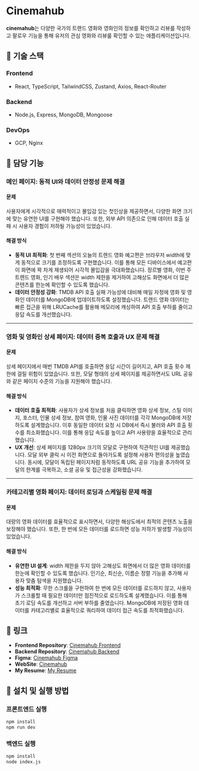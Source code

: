 # Cinemahub

**cinemahub**는 다양한 국가의 트랜드 영화와 영화인의 정보를 확인하고 리뷰를 작성하고 팔로우 기능을 통해 유저의 관심 영화와 리뷰룰 확인할 수 있는 애플리케이션입니다.

## 🚀 기술 스택

### Frontend

- React, TypeScript, TailwindCSS, Zustand, Axios, React-Router

### Backend

- Node.js, Express, MongoDB, Mongoose

### DevOps

- GCP, Nginx

## 📌 담당 기능

### 메인 페이지: 동적 UI와 데이터 안정성 문제 해결

#### 문제

사용자에게 시각적으로 매력적이고 몰입감 있는 첫인상을 제공하면서, 다양한 화면 크기에 맞는 유연한 UI를 구현해야 했습니다. 또한, 외부 API 의존으로 인해 데이터 호출 실패 시 사용자 경험이 저하될 가능성이 있었습니다.

#### 해결 방식

- **동적 UI 최적화**: 첫 번째 섹션의 오늘의 트렌드 영화 예고편은 브라우저 width에 맞게 동적으로 크기를 조정하도록 구현했습니다. 이를 통해 모든 디바이스에서 예고편이 화면에 꽉 차게 재생되어 시각적 몰입감을 극대화했습니다. 장르별 영화, 이번 주 트렌드 영화, 인기 배우 섹션은 width 제한을 제거하여 고해상도 화면에서 더 많은 콘텐츠를 한눈에 확인할 수 있도록 했습니다.
- **데이터 안정성 강화**: TMDB API 호출 실패 가능성에 대비해 매일 자정에 영화 및 영화인 데이터를 MongoDB에 업데이트하도록 설정했습니다. 트렌드 영화 데이터는 빠른 접근을 위해 LRUCache를 활용해 메모리에 캐싱하여 API 호출 부하를 줄이고 응답 속도를 개선했습니다.

---

### 영화 및 영화인 상세 페이지: 데이터 중복 호출과 UX 문제 해결

#### 문제

상세 페이지에서 매번 TMDB API를 호출하면 응답 시간이 길어지고, API 호출 횟수 제한에 걸릴 위험이 있었습니다. 또한, 모달 형태의 상세 페이지를 제공하면서도 URL 공유와 같은 페이지 수준의 기능을 지원해야 했습니다.

#### 해결 방식

- **데이터 호출 최적화**: 사용자가 상세 정보를 처음 클릭하면 영화 상세 정보, 스틸 이미지, 포스터, 인물 상세 정보, 참여 영화, 인물 사진 데이터를 각각 MongoDB에 저장하도록 설계했습니다. 이후 동일한 데이터 요청 시 DB에서 즉시 불러와 API 호출 횟수를 최소화했습니다. 이를 통해 응답 속도를 높이고 API 사용량을 효율적으로 관리했습니다.
- **UX 개선**: 상세 페이지를 1280px 크기의 모달로 구현하여 직관적인 UI를 제공했습니다. 모달 외부 클릭 시 이전 화면으로 돌아가도록 설정해 사용자 편의성을 높였습니다. 동시에, 모달이 독립된 페이지처럼 동작하도록 URL 공유 기능을 추가하여 모달의 한계를 극복하고, 소셜 공유 및 접근성을 강화했습니다.

---

### 카테고리별 영화 페이지: 데이터 로딩과 스케일링 문제 해결

#### 문제

대량의 영화 데이터를 효율적으로 표시하면서, 다양한 해상도에서 최적의 콘텐츠 노출을 보장해야 했습니다. 또한, 한 번에 모든 데이터를 로드하면 성능 저하가 발생할 가능성이 있었습니다.

#### 해결 방식

- **유연한 UI 설계**: width 제한을 두지 않아 고해상도 화면에서 더 많은 영화 데이터를 한눈에 확인할 수 있도록 했습니다. 인기순, 최신순, 이름순 정렬 기능을 추가해 사용자 맞춤 탐색을 지원했습니다.
- **성능 최적화**: 무한 스크롤을 구현하여 한 번에 모든 데이터를 로드하지 않고, 사용자가 스크롤할 때 필요한 데이터만 점진적으로 로드하도록 설계했습니다. 이를 통해 초기 로딩 속도를 개선하고 서버 부하를 줄였습니다. MongoDB에 저장된 영화 데이터를 카테고리별로 효율적으로 쿼리하여 데이터 접근 속도를 최적화했습니다.

## 📌 링크

- **Frontend Repository**: [Cinemahub Frontend](https://github.com/cksgh5654/cinemahub-front)
- **Backend Repository**: [Cinemahub Backend](https://github.com/cksgh5654/cinemahub-back)
- **Figma**: [Cinemahub Figma](https://www.figma.com/design/n5uMDvi0vZ69mcXVQHQJfw/%EC%98%81%ED%99%94?node-id=0-1&t=MzqjfrlrLNnCsE5i-1)
- **WebSite**: [Cinemahub](https://cinemahub.chanhoportfolio.com)
- **My Resume**: [My Resume](https://www.chanhoportfolio.com)

## 📌 설치 및 실행 방법

### 프론트엔드 실행

```bash
npm install
npm run dev
```

### 백엔드 실행

```bash
npm install
node index.js
```

